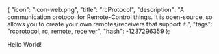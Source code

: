 {
  "icon": "icon-web.png",
  "title": "rcProtocol",
  "description": "A communication protocol for Remote-Control things.  It is open-source, so allows you to create your own remotes/receivers that support it.",
  "tags": "rcprotocol, rc, remote, receiver",
  "hash": -1237296359
};

Hello World!